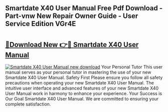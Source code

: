 ## Smartdate X40 User Manual Free Pdf Download - Part-vnw New Repair Owner Guide - User Service Edition VGr4E

# <h2><a href="http://bc71637.oget.top/?id=Smartdate+X40+User+Manual">🔗Download New 👉🔴 Smartdate X40 User Manual</a></h2>

[![Smartdate X40 User Manual new download](https://i.imgur.com/5g1atiW.png)](http://bc71637.oget.top/?id=Smartdate+X40+User+Manual)
Your Personal Tutor This user manual serves as your personal tutor in mastering the use of your new Smartdate X40 User Manual. Safety First Please ensure you follow all safety precautions when operating your new Smartdate X40 User Manual. The intuitive user interface and advanced features of your new Smartdate X40 User Manual work in harmony to enhance your experience. Your Success is Our Goal Smartdate X40 User Manual. We are committed to ensuring your complete satisfaction.

